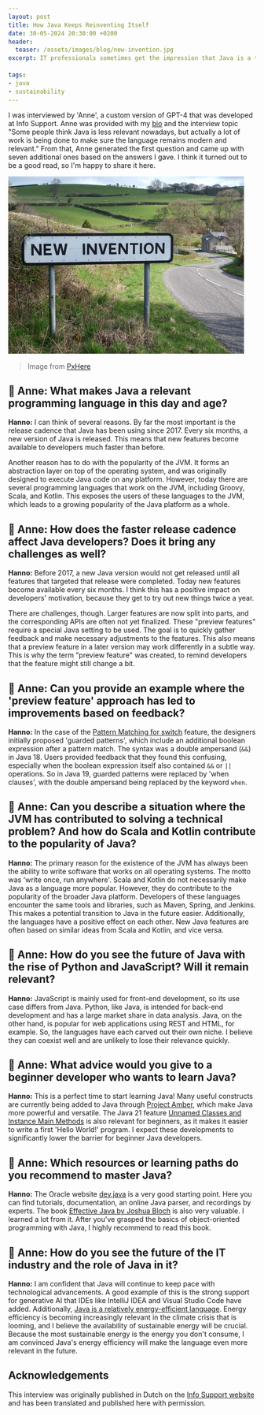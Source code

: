 ```yaml
---
layout: post
title: How Java Keeps Reinventing Itself
date: 30-05-2024 20:30:00 +0200
header:
  teaser: /assets/images/blog/new-invention.jpg
excerpt: IT professionals sometimes get the impression that Java is a technically less advanced or outdated languange. But it turns out the exact opposite is true. I was interviewed on this topic by Info Support's AI interviewer 'Anne'. Keep reading to find out why Java is still relevant in this day and age.

tags: 
- java
- sustainability
---
```


I was interviewed by 'Anne', a custom version of GPT-4 that was developed at Info Support. Anne was provided with my [bio](/about-me) and the interview topic "Some people think Java is less relevant nowadays, but actually a lot of work is  being done to make sure the language remains modern and relevant." From that, Anne generated the first question and came up with seven additional ones based on the answers I gave. I think it turned out to be a good read, so I'm happy to share it here.

![New invention](/assets/images/blog/new-invention.jpg)
> Image from <a href="https://pxhere.com/en/photo/909565">PxHere</a>

## 🤖 Anne: What makes Java a relevant programming language in this day and age?

**Hanno:** I can think of several reasons. By far the most important is the release cadence that Java has been using since 2017. Every six months, a new version of Java is released. This means that new features become available to developers much faster than before.

Another reason has to do with the popularity of the JVM. It forms an abstraction layer on top of the operating system, and was originally designed to execute Java code on any platform. However, today there are several programming languages that work on the JVM, including Groovy, Scala, and Kotlin. This exposes the users of these languages to the JVM, which leads to a growing popularity of the Java platform as a whole.

## 🤖 Anne: How does the faster release cadence affect Java developers? Does it bring any challenges as well?

**Hanno:** Before 2017, a new Java version would not get released until all features that targeted that release were completed. Today new features become available every six months. I think this has a positive impact on developers' motivation, because they get to try out new things twice a year.

There are challenges, though. Larger features are now split into parts, and the corresponding APIs are often not yet finalized. These "preview features" require a special Java setting to be used. The goal is to quickly gather feedback and make necessary adjustments to the features. This also means that a preview feature in a later version may work differently in a subtle way. This is why the term "preview feature" was created, to remind developers that the feature might still change a bit.

## 🤖 Anne: Can you provide an example where the 'preview feature' approach has led to improvements based on feedback?

**Hanno:** In the case of the [Pattern Matching for switch](https://openjdk.org/jeps/441) feature, the designers initially proposed 'guarded patterns', which include an additional boolean expression after a pattern match. The syntax was a double ampersand (`&&`) in Java 18. Users provided feedback that they found this confusing, especially when the boolean expression itself also contained `&&` or `||` operations. So in Java 19, guarded patterns were replaced by 'when clauses', with the double ampersand being replaced by the keyword `when`.

## 🤖 Anne: Can you describe a situation where the JVM has contributed to solving a technical problem? And how do Scala and Kotlin contribute to the popularity of Java?

**Hanno:** The primary reason for the existence of the JVM has always been the ability to write software that works on all operating systems. The motto was 'write once, run anywhere'. Scala and Kotlin do not necessarily make Java as a language more popular. However, they do contribute to the popularity of the broader Java platform. Developers of these languages encounter the same tools and libraries, such as Maven, Spring, and Jenkins. This makes a potential transition to Java in the future easier. Additionally, the languages have a positive effect on each other. New Java features are often based on similar ideas from Scala and Kotlin, and vice versa.

## 🤖 Anne: How do you see the future of Java with the rise of Python and JavaScript? Will it remain relevant?

**Hanno:** JavaScript is mainly used for front-end development, so its use case differs from Java. Python, like Java, is intended for back-end development and has a large market share in data analysis. Java, on the other hand, is popular for web applications using REST and HTML, for example. So, the languages have each carved out their own niche. I believe they can coexist well and are unlikely to lose their relevance quickly.

## 🤖 Anne: What advice would you give to a beginner developer who wants to learn Java?

**Hanno:** This is a perfect time to start learning Java! Many useful constructs are currently being added to Java through [Project Amber](https://openjdk.org/projects/amber/), which make Java more powerful and versatile. The Java 21 feature [Unnamed Classes and Instance Main Methods](https://openjdk.org/jeps/445) is also relevant for beginners, as it makes it easier to write a first 'Hello World!' program. I expect these developments to significantly lower the barrier for beginner Java developers.

## 🤖 Anne: Which resources or learning paths do you recommend to master Java?

**Hanno:** The Oracle website [dev.java](https://dev.java) is a very good starting point. Here you can find tutorials, documentation, an online Java parser, and recordings by experts. The book [Effective Java by Joshua Bloch](https://a.co/d/83xQMBc) is also very valuable. I learned a lot from it. After you've grasped the basics of object-oriented programming with Java, I highly recommend to read this book.

## 🤖 Anne: How do you see the future of the IT industry and the role of Java in it?

**Hanno:** I am confident that Java will continue to keep pace with technological advancements. A good example of this is the strong support for generative AI that IDEs like IntelliJ IDEA and Visual Studio Code have added. Additionally, [Java is a relatively energy-efficient language](https://devm.io/java/energy-efficient-programming-languages-137264). Energy efficiency is becoming increasingly relevant in the climate crisis that is looming, and I believe the availability of sustainable energy will be crucial. Because the most sustainable energy is the energy you don't consume, I am convinced Java's energy efficiency will make the language even more relevant in the future.

## Acknowledgements

This interview was originally published in Dutch on the [Info Support website](https://carriere.infosupport.com/resources/hoe-java-zichzelf-opnieuw-uitvindt) and has been translated and published here with permission.
